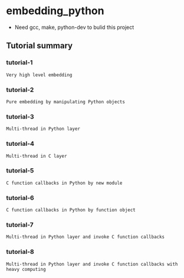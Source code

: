 # embedding_python
* Need gcc, make, python-dev to bulid this project

## Tutorial summary
### tutorial-1
	Very high level embedding
### tutorial-2
	Pure embedding by manipulating Python objects
### tutorial-3
	Multi-thread in Python layer
### tutorial-4
	Multi-thread in C layer
### tutorial-5
	C function callbacks in Python by new module
### tutorial-6
	C function callbacks in Python by function object
### tutorial-7
	Multi-thread in Python layer and invoke C function callbacks
### tutorial-8
	Multi-thread in Python layer and invoke C function callbacks with heavy computing